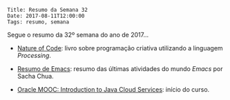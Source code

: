     Title: Resumo da Semana 32
    Date: 2017-08-11T12:00:00
    Tags: resumo, semana

Segue o resumo da 32º semana do ano de 2017...

<!-- more -->

* [Nature of Code](http://natureofcode.com "Nature of Code"): livro sobre programação criativa utilizando a linguagem _Processing_.

* [Resumo de Emacs](http://sachachua.com/blog/category/emacs-news "Resumo do Emacs"): resumo das últimas atividades do mundo _Emacs_ por Sacha Chua.

* [Oracle MOOC: Introduction to Java Cloud Services](https://apexapps.oracle.com/pls/apex/f?p=44785:149:11342201462029::NO:RP,149:P149_EVENT_ID,P149_PREV_PAGE:5528,2 "Página de matrícula do curso"): início do curso.
